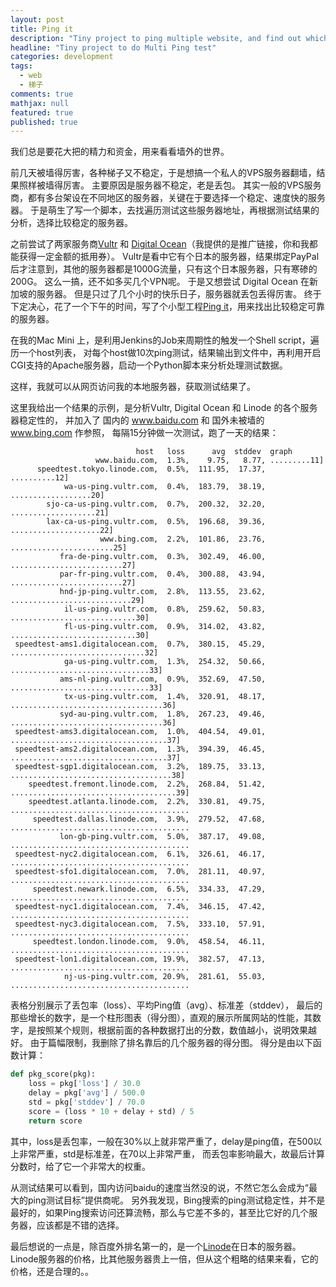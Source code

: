 ```yaml
---
layout: post
title: Ping it
description: "Tiny project to ping multiple website, and find out which one has stable & faster connection."
headline: "Tiny project to do Multi Ping test"
categories: development
tags:
  - web
  - 梯子
comments: true
mathjax: null
featured: true
published: true
---
```


我们总是要花大把的精力和资金，用来看看墙外的世界。

前几天被墙得厉害，各种梯子又不稳定，于是想搞一个私人的VPS服务器翻墙，结果照样被墙得厉害。
主要原因是服务器不稳定，老是丢包。
其实一般的VPS服务商，都有多台架设在不同地区的服务器，关键在于要选择一个稳定、速度快的服务器。
于是萌生了写一个脚本，去找遍历测试这些服务器地址，再根据测试结果的分析，选择比较稳定的服务器。

<!--break-->

之前尝试了两家服务商[Vultr](http://www.vultr.com/?ref=6828130) 和 [Digital Ocean](https://www.digitalocean.com/?refcode=56f7458f2ba0)（我提供的是推广链接，你和我都能获得一定金额的抵用券）。
Vultr是看中它有个日本的服务器，结果绑定PayPal后才注意到，其他的服务器都是1000G流量，只有这个日本服务器，只有寒碜的200G。
这么一搞，还不如多买几个VPN呢。
于是又想尝试 Digital Ocean 在新加坡的服务器。
但是只过了几个小时的快乐日子，服务器就丢包丢得厉害。
终于下定决心，花了一个下午的时间，写了个小型工程[Ping it](https://github.com/tankery/ping-it)，用来找出比较稳定可靠的服务器。

在我的Mac Mini 上，是利用Jenkins的Job来周期性的触发一个Shell script，遍历一个host列表，
对每个host做10次ping测试，结果输出到文件中，再利用开启CGI支持的Apache服务器，启动一个Python脚本来分析处理测试数据。

这样，我就可以从网页访问我的本地服务器，获取测试结果了。

这里我给出一个结果的示例，是分析Vultr, Digital Ocean 和 Linode 的各个服务器稳定性的，
并加入了 国内的 www.baidu.com 和 国外未被墙的 www.bing.com 作参照，
每隔15分钟做一次测试，跑了一天的结果：

```
                            host   loss      avg  stddev  graph
                   www.baidu.com,  1.3%,    9.75,   8.77, .........11]
      speedtest.tokyo.linode.com,  0.5%,  111.95,  17.37, ..........12]
            wa-us-ping.vultr.com,  0.4%,  183.79,  38.19, ..................20]
        sjo-ca-us-ping.vultr.com,  0.7%,  200.32,  32.20, ...................21]
        lax-ca-us-ping.vultr.com,  0.5%,  196.68,  39.36, ....................22]
                    www.bing.com,  2.2%,  101.86,  23.76, .......................25]
           fra-de-ping.vultr.com,  0.3%,  302.49,  46.00, .........................27]
           par-fr-ping.vultr.com,  0.4%,  300.88,  43.94, .........................27]
           hnd-jp-ping.vultr.com,  2.8%,  113.55,  23.62, ...........................29]
            il-us-ping.vultr.com,  0.8%,  259.62,  50.83, ............................30]
            fl-us-ping.vultr.com,  0.9%,  314.02,  43.82, ............................30]
 speedtest-ams1.digitalocean.com,  0.7%,  380.15,  45.29, ..............................32]
            ga-us-ping.vultr.com,  1.3%,  254.32,  50.66, ...............................33]
           ams-nl-ping.vultr.com,  0.9%,  352.69,  47.50, ...............................33]
            tx-us-ping.vultr.com,  1.4%,  320.91,  48.17, ..................................36]
           syd-au-ping.vultr.com,  1.8%,  267.23,  49.46, ..................................36]
 speedtest-ams3.digitalocean.com,  1.0%,  404.54,  49.01, ...................................37]
 speedtest-ams2.digitalocean.com,  1.3%,  394.39,  46.45, ...................................37]
 speedtest-sgp1.digitalocean.com,  3.2%,  189.75,  33.13, ....................................38]
    speedtest.fremont.linode.com,  2.2%,  268.84,  51.42, .....................................39]
    speedtest.atlanta.linode.com,  2.2%,  330.81,  49.75, ........................................
     speedtest.dallas.linode.com,  3.9%,  279.52,  47.68, ........................................
           lon-gb-ping.vultr.com,  5.0%,  387.17,  49.08, ........................................
 speedtest-nyc2.digitalocean.com,  6.1%,  326.61,  46.17, ........................................
 speedtest-sfo1.digitalocean.com,  7.0%,  281.11,  40.97, ........................................
     speedtest.newark.linode.com,  6.5%,  334.33,  47.29, ........................................
 speedtest-nyc1.digitalocean.com,  7.4%,  346.15,  47.42, ........................................
 speedtest-nyc3.digitalocean.com,  7.5%,  333.10,  57.91, ........................................
     speedtest.london.linode.com,  9.0%,  458.54,  46.11, ........................................
 speedtest-lon1.digitalocean.com, 19.9%,  382.57,  47.13, ........................................
            nj-us-ping.vultr.com, 20.9%,  281.61,  55.03, ........................................
```

表格分别展示了丢包率（loss）、平均Ping值（avg）、标准差（stddev），
最后的那些增长的数字，是一个柱形图表（得分图），直观的展示所属网站的性能，其数字，是按照某个规则，根据前面的各种数据打出的分数，数值越小，说明效果越好。
由于篇幅限制，我删除了排名靠后的几个服务器的得分图。
得分是由以下函数计算：

``` python
def pkg_score(pkg):
    loss = pkg['loss'] / 30.0
    delay = pkg['avg'] / 500.0
    std = pkg['stddev'] / 70.0
    score = (loss * 10 + delay + std) / 5
    return score
```

其中，loss是丢包率，一般在30%以上就非常严重了，delay是ping值，在500以上非常严重，std是标准差，在70以上非常严重，
而丢包率影响最大，故最后计算分数时，给了它一个非常大的权重。

从测试结果可以看到，国内访问baidu的速度当然没的说，不然它怎么会成为“最大的ping测试目标”提供商呢。
另外我发现，Bing搜索的ping测试稳定性，并不是最好的，如果Ping搜索访问还算流畅，那么与它差不多的，甚至比它好的几个服务器，应该都是不错的选择。

最后想说的一点是，除百度外排名第一的，是一个[Linode](https://www.linode.com/)在日本的服务器。
Linode服务器的价格，比其他服务器贵上一倍，但从这个粗略的结果来看，它的价格，还是合理的。。


